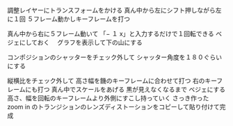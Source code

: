 調整レイヤーにトランスフォームをかける
真ん中から左にシフト押しながら左に１回
５フレーム動かしキーフレームを打つ

真ん中から右に５フレーム動いて
「− １ x」と入力するだけで１回転できる
ベジェにしておく　
グラフを表示して下の山にする

コンポジションのシャッターをチェック外して
シャッター角度を１８０ぐらいにする

縦横比をチェック外して
高さ幅を饑のキーフレームに合わせて打つ
右のキーフレームにも打つ
真ん中でスケールをあげる
黒が見えなくなるまで
ベジェにする
高さ、幅を回転のキーフレームより外側にすこし持っていく
さっき作った zoom in のトランジションのレンズディストーションをコピーして貼り付けて完成
